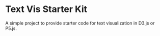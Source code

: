  # Text Vis Starter Kit

 A simple project to provide starter code for text visualization in D3.js or P5.js.
